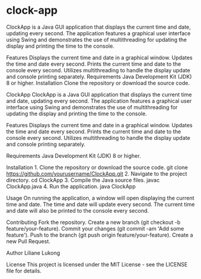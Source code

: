 # clock-app

ClockApp is a Java GUI application that displays the current time and date, updating every second. The application features a graphical user interface using Swing and demonstrates the use of multithreading for updating the display and printing the time to the console.

Features
	Displays the current time and date in a graphical window.
	Updates the time and date every second.
	Prints the current time and date to the console every second.
	Utilizes multithreading to handle the display update and console printing separately.
Requirements
	Java Development Kit (JDK) 8 or higher.
Installation
	Clone the repository or download the source code.


ClockApp
	ClockApp is a Java GUI application that displays the current time and date, updating every second. The application features a graphical user interface using Swing and 		demonstrates the use of multithreading for updating the display and printing the time to the console.

Features
	Displays the current time and date in a graphical window.
	Updates the time and date every second.
	Prints the current time and date to the console every second.
	Utilizes multithreading to handle the display update and console printing separately.

Requirements
	Java Development Kit (JDK) 8 or higher.

Installation
	1. Clone the repository or download the source code.
				git clone https://github.com/yourusername/ClockApp.git
	2. Navigate to the project directory.
				cd ClockApp
	3. Compile the Java source files.
				javac ClockApp.java
	4. Run the application.
				java ClockApp

Usage
	On running the application, a window will open displaying the current time and date.
	The time and date will update every second.
	The current time and date will also be printed to the console every second.

Contributing
	Fork the repository.
	Create a new branch (git checkout -b feature/your-feature).
	Commit your changes (git commit -am 'Add some feature').
	Push to the branch (git push origin feature/your-feature).
	Create a new Pull Request.

Author
	Liliane Lukong

License
	This project is licensed under the MIT License - see the LICENSE file for details.

